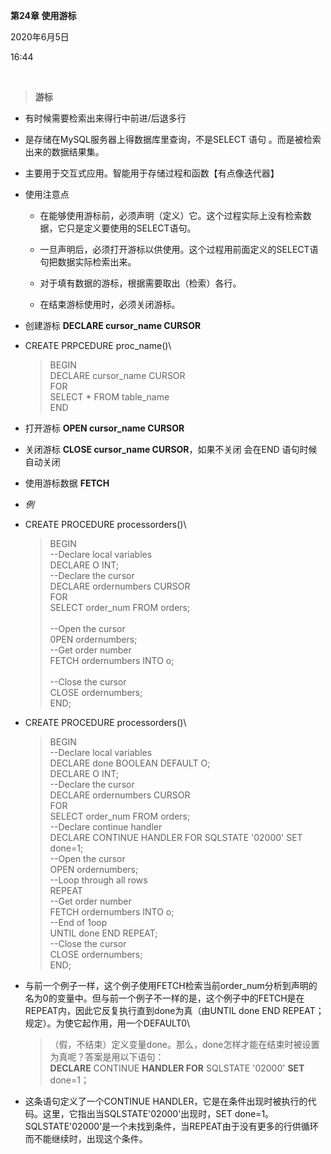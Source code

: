 **第24章 使用游标**

2020年6月5日

16:44

 

> **游标**

- 有时候需要检索出来得行中前进/后退多行

- 是存储在MySQL服务器上得数据库里查询，不是SELECT 语句 。而是被检索出来的数据结果集。

- 主要用于交互式应用。智能用于存储过程和函数【有点像迭代器】

- 使用注意点

  -   在能够使用游标前，必须声明（定义）它。这个过程实际上没有检索数据，它只是定义要使用的SELECT语句。

  -   一旦声明后，必须打开游标以供使用。这个过程用前面定义的SELECT语句把数据实际检索出来。

  -   对于填有数据的游标，根据需要取出（检索）各行。

  -   在结束游标使用时，必须关闭游标。

- 创建游标 **DECLARE cursor\_name CURSOR**

- CREATE PRPCEDURE proc\_name()\

  > BEGIN\
  > DECLARE cursor\_name CURSOR\
  > FOR\
  > SELECT \* FROM table\_name\
  > END

- 打开游标 **OPEN cursor\_name CURSOR**

- 关闭游标 **CLOSE cursor\_name CURSOR**，如果不关闭 会在END 语句时候自动关闭

- 使用游标数据 **FETCH**

- *例*

- CREATE PROCEDURE processorders()\

  > BEGIN\
  > \--Declare local variables\
  > DECLARE O INT;\
  > \--Declare the cursor\
  > DECLARE ordernumbers CURSOR\
  > FOR\
  > SELECT order\_num FROM orders;\
  > \
  > \--Open the cursor\
  > 0PEN ordernumbers;\
  > \--Get order number\
  > FETCH ordernumbers INTO o;\
  > \
  > \--Close the cursor\
  > CLOSE ordernumbers;\
  > END;

- CREATE PROCEDURE processorders()\

  > BEGIN\
  > \--Declare local variables\
  > DECLARE done BOOLEAN DEFAULT O;\
  > DECLARE O INT;\
  > \--Declare the cursor\
  > DECLARE ordernumbers CURSOR\
  > FOR\
  > SELECT order\_num FROM orders;\
  > \--Declare continue handler\
  > DECLARE CONTINUE HANDLER FOR SQLSTATE \'02000\' SET done=1;\
  > \--Open the cursor\
  > OPEN ordernumbers;\
  > \--Loop through all rows\
  > REPEAT\
  > \--Get order number\
  > FETCH ordernumbers INTO o;\
  > \--End of 1oop\
  > UNTIL done END REPEAT;\
  > \--Close the cursor\
  > CLOSE ordernumbers;\
  > END;

- 与前一个例子一样，这个例子使用FETCH检索当前order\_num分析到声明的名为0的变量中。但与前一个例子不一样的是，这个例子中的FETCH是在REPEAT内，因此它反复执行直到done为真（由UNTIL done END REPEAT；规定）。为使它起作用，用一个DEFAULT0\

  > （假，不结束）定义变量done。那么，done怎样才能在结束时被设置为真呢？答案是用以下语句：\
  > **DECLARE** CONTINUE **HANDLER FOR** SQLSTATE \'02000\' **SET** done=1；

- 这条语句定义了一个CONTINUE HANDLER，它是在条件出现时被执行的代码。这里，它指出当SQLSTATE'02000\'出现时，SET done=1。SQLSTATE'02000\'是一个未找到条件，当REPEAT由于没有更多的行供循环而不能继续时，出现这个条件。

 